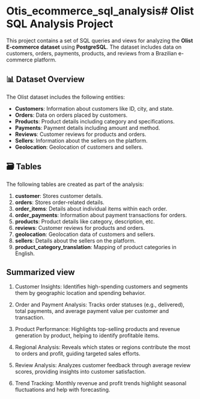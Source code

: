 # Otis_ecommerce_sql_analysis# Olist SQL Analysis Project

This project contains a set of SQL queries and views for analyzing the **Olist E-commerce dataset** using **PostgreSQL**. The dataset includes data on customers, orders, payments, products, and reviews from a Brazilian e-commerce platform.

## 📊 Dataset Overview

The Olist dataset includes the following entities:

- **Customers**: Information about customers like ID, city, and state.
- **Orders**: Data on orders placed by customers.
- **Products**: Product details including category and specifications.
- **Payments**: Payment details including amount and method.
- **Reviews**: Customer reviews for products and orders.
- **Sellers**: Information about the sellers on the platform.
- **Geolocation**: Geolocation of customers and sellers.

## 🗃️ Tables

The following tables are created as part of the analysis:

1. **customer**: Stores customer details.
2. **orders**: Stores order-related details.
3. **order_items**: Details about individual items within each order.
4. **order_payments**: Information about payment transactions for orders.
5. **products**: Product details like category, description, etc.
6. **reviews**: Customer reviews for products and orders.
7. **geolocation**: Geolocation data of customers and sellers.
8. **sellers**: Details about the sellers on the platform.
9. **product_category_translation**: Mapping of product categories in English.

## Summarized view
1. Customer Insights: Identifies high-spending customers and segments them by geographic location and spending behavior.

2. Order and Payment Analysis: Tracks order statuses (e.g., delivered), total payments, and average payment value per customer and transaction.

3. Product Performance: Highlights top-selling products and revenue generation by product, helping to identify profitable items.

4. Regional Analysis: Reveals which states or regions contribute the most to orders and profit, guiding targeted sales efforts.

5. Review Analysis: Analyzes customer feedback through average review scores, providing insights into customer satisfaction.

6. Trend Tracking: Monthly revenue and profit trends highlight seasonal fluctuations and help with forecasting.
